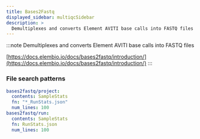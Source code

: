```yaml
---
title: Bases2Fastq
displayed_sidebar: multiqcSidebar
description: >
  Demultiplexes and converts Element AVITI base calls into FASTQ files
---
```


<!--
~~~~~ DO NOT EDIT ~~~~~
This file is autogenerated from the MultiQC module python docstring.
Do not edit the markdown, it will be overwritten.

File path for the source of this content: multiqc/modules/bases2fastq/bases2fastq.py
~~~~~~~~~~~~~~~~~~~~~~~
-->

:::note
Demultiplexes and converts Element AVITI base calls into FASTQ files

[https://docs.elembio.io/docs/bases2fastq/introduction/](https://docs.elembio.io/docs/bases2fastq/introduction/)
:::

### File search patterns

```yaml
bases2fastq/project:
  contents: SampleStats
  fn: "*_RunStats.json"
  num_lines: 100
bases2fastq/run:
  contents: SampleStats
  fn: RunStats.json
  num_lines: 100
```
